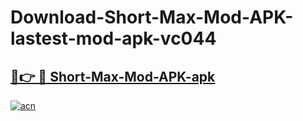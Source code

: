 # Download-Short-Max-Mod-APK-lastest-mod-apk-vc044

<h2><a href="https://apkcomod.com?title=Short-Max-Mod-APK">🔗👉 🔴 Short-Max-Mod-APK-apk </a></h2>

[![acn](https://github.com/user-attachments/assets/0f9c940e-d8b0-45ae-aac7-cd30a18b3e1c)](https://apkcomod.com?title=Short-Max-Mod-APK)

